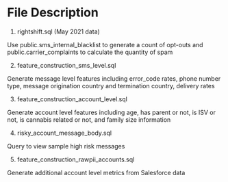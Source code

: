 # File Description

1. rightshift.sql (May 2021 data)

Use public.sms_internal_blacklist to generate a count of opt-outs and public.carrier_complaints to calculate the quantity of spam

2. feature_construction_sms_level.sql

Generate message level features including error_code rates, phone number type, message origination country and termination country, delivery rates

3. feature_construction_account_level.sql

Generate account level features including age, has parent or not, is ISV or not, is cannabis related or not, and family size information

4. risky_account_message_body.sql
   
Query to view sample high risk messages

5. feature_construction_rawpii_accounts.sql
   
Generate additional account level metrics from Salesforce data
